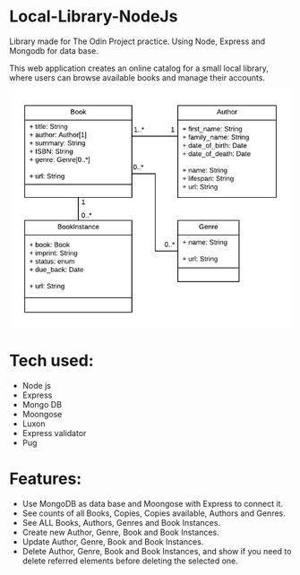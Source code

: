 # Local-Library-NodeJs
Library made for The Odin Project practice. Using Node, Express and Mongodb for data base.

This web application creates an online catalog for a small local library, where users can browse available books and manage their accounts.

![Data base model](./images/library_website_-_mongoose_express.png)

# Tech used:
- Node js
- Express
- Mongo DB
- Moongose
- Luxon
- Express validator
- Pug

# Features:
- Use MongoDB as data base and Moongose with Express to connect it.
- See counts of all Books, Copies, Copies available, Authors and Genres.
- See ALL Books, Authors, Genres and Book Instances.
- Create new Author, Genre, Book and Book Instances.
- Update Author, Genre, Book and Book Instances.
- Delete Author, Genre, Book and Book Instances, and show if you need to delete referred elements before deleting the selected one.